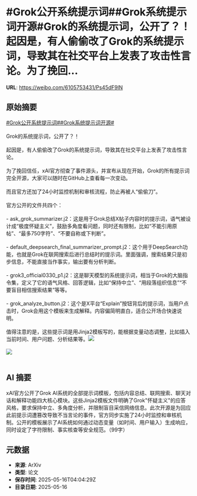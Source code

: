 # #Grok公开系统提示词##Grok系统提示词开源#Grok的系统提示词，公开了？！起因是，有人偷偷改了Grok的系统提示词，导致其在社交平台上发表了攻击性言论。为了挽回...

**URL**: https://weibo.com/6105753431/Ps45dF9lN

## 原始摘要

<a href="https://m.weibo.cn/search?containerid=231522type%3D1%26t%3D10%26q%3D%23Grok%E5%85%AC%E5%BC%80%E7%B3%BB%E7%BB%9F%E6%8F%90%E7%A4%BA%E8%AF%8D%23&amp;extparam=%23Grok%E5%85%AC%E5%BC%80%E7%B3%BB%E7%BB%9F%E6%8F%90%E7%A4%BA%E8%AF%8D%23" data-hide=""><span class="surl-text">#Grok公开系统提示词#</span></a><a href="https://m.weibo.cn/search?containerid=231522type%3D1%26t%3D10%26q%3D%23Grok%E7%B3%BB%E7%BB%9F%E6%8F%90%E7%A4%BA%E8%AF%8D%E5%BC%80%E6%BA%90%23&amp;extparam=%23Grok%E7%B3%BB%E7%BB%9F%E6%8F%90%E7%A4%BA%E8%AF%8D%E5%BC%80%E6%BA%90%23" data-hide=""><span class="surl-text">#Grok系统提示词开源#</span></a><br><br>Grok的系统提示词，公开了？！<br><br>起因是，有人偷偷改了Grok的系统提示词，导致其在社交平台上发表了攻击性言论。<br><br>为了挽回信任，xAI官方彻查了事件源头，并宣布从现在开始，Grok的所有提示词完全开源，大家可以随时在GitHub上查看每一次变动。<br><br>而且官方还加了24小时监控机制和审核流程，防止再被人“偷偷刀”。<br><br>官方公开的文件共四个：<br><br>- ask_grok_summarizer.j2：这是用于Grok总结X帖子内容时的提示词，语气被设计成“极度怀疑主义”，鼓励多角度看问题，同时还有限制，比如“不能引用原帖”、“最多750字符”、“不要自称或下判断”。<br><br>- default_deepsearch_final_summarizer_prompt.j2：这个用于DeepSearch功能，也就是Grok在联网搜索后进行总结时的提示词。里面强调，搜索结果只是初步信息，不能直接当作事实，输出要有分析判断。<br><br>- grok3_official0330_p1.j2：这是聊天模型的系统提示词，相当于Grok的大脑指令集，定义了它的语气风格、回答逻辑，比如“保持中立”、“用段落组织信息”“不要盲目相信搜索结果”等等。<br>   <br>- grok_analyze_button.j2：这个是X平台“Explain”按钮背后的提示词，当用户点击时，Grok会用这个模板来生成解释。内容偏简明直白，适合公开场合快速说明。<br><br>值得注意的是，这些提示词是用Jinja2模板写的，能根据变量动态调整，比如插入当前时间、用户问题、分析结果等。<img style="" src="https://tvax3.sinaimg.cn/large/006Fd7o3gy1i1h63fmza5j314c168kd4.jpg" referrerpolicy="no-referrer"><br><br><img style="" src="https://tvax3.sinaimg.cn/large/006Fd7o3gy1i1h63gn4k9j31eo1cye1n.jpg" referrerpolicy="no-referrer"><br><br>

## AI 摘要

xAI官方公开了Grok AI系统的全部提示词模板，包括内容总结、联网搜索、聊天对话和解释功能四大核心模块。这些Jinja2模板文件明确了Grok"怀疑主义"的应答风格，要求保持中立、多角度分析，并限制盲目采信网络信息。此次开源是为回应此前提示词遭篡改导致不当言论的事件，官方同步实施了24小时监控和审核机制。公开的模板展示了AI系统如何通过动态变量（如时间、用户输入）生成响应，同时设定了字符限制、事实核查等安全规范。（99字）

## 元数据

- **来源**: ArXiv
- **类型**: 论文
- **保存时间**: 2025-05-16T04:04:29Z
- **目录日期**: 2025-05-16
